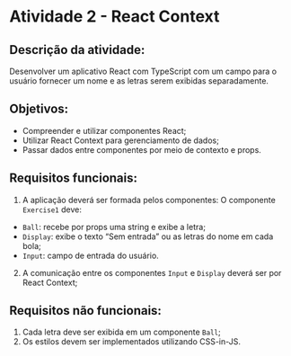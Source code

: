 # Atividade 2 - React Context

## Descrição da atividade: 
Desenvolver um aplicativo React com TypeScript com um campo para o usuário fornecer um nome e as letras serem exibidas separadamente.

## Objetivos:
- Compreender e utilizar componentes React;
- Utilizar React Context para gerenciamento de dados;
- Passar dados entre componentes por meio de contexto e props.

## Requisitos funcionais:
1. A aplicação deverá ser formada pelos componentes: O componente `Exercise1` deve:
  - `Ball`: recebe por props uma string e exibe a letra;
  - `Display`: exibe o texto “Sem entrada” ou as letras do nome em cada bola;
  - `Input`: campo de entrada do usuário.
2. A comunicação entre os componentes `Input` e `Display` deverá ser por React Context;

## Requisitos não funcionais:
1. Cada letra deve ser exibida em um componente `Ball`;
2. Os estilos devem ser implementados utilizando CSS-in-JS.
